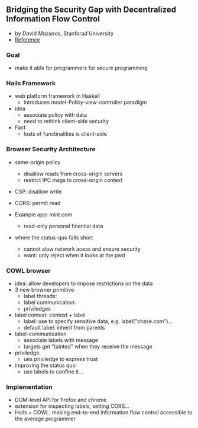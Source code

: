 Bridging the Security Gap with Decentralized Information Flow Control
---

- by *David Mazieres*, Stanforad University
- [Reference](http://www.amitlevy.com/papers/hails-crash2012.pdf)


### Goal
- make it able for programmers for secure programming

### Hails Framework
- web platform framework in Haskell
	- introduces model-Policy-view-controller paradigm
- idea
	- associate policy with data
	- need to rethink client-side security
- Fact
	- losts of functinalities is client-side
	

### Browser Security Architecture
- same-origin policy
	- disallow reads from cross-origin servers
	- restrict IPC msgs to cross-origin context

- CSP: disallow write
- CORS: permit read
- Example app: mint.com
	- read-only personal finantial data
- where the status-quo falls short
	- cannot alow network acess and ensure security
	- want: only reject when it looks at the pwd

### COWL browser
- idea: allow developers to impose restrictions on the data 
- 3 new browner primitive
	- label threads:
	- label communication:
	- priviledges
- label context: context + label
	- label: use to specify sensitive data, e.g. label("chase.com")...
	- default label: inherit from parents
- label-communication
	- associate labels with message
	- targets get "tainted" when they receive the message
- priviledge
	- ues priviledge to express trust
- improving the status quo
	- use labels to confine it...

### Implementation
- DOM-level API for firefox and chrome
- extension for inspecting labels, setting CORS...
- Hails + COWL: making end-to-end information flow control accessible to the average programmer